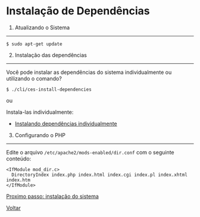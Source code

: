 Instalação de Dependências
==========================

1. Atualizando o Sistema
------------------------

```
$ sudo apt-get update
```


2. Instalação das dependências
------------------------------

Você pode instalar as dependências do sistema individualmente ou utilizando o comando?
```
$ ./cli/ces-install-dependencies
```

ou

Instala-las individualmente:
  - [Instalando dependências individualmente](dependencies-list.md)


3. Configurando o PHP
---------------------

Edite o arquivo `/etc/apache2/mods-enabled/dir.conf` com o seguinte conteúdo:

```
<IfModule mod_dir.c>
  DirectoryIndex index.php index.html index.cgi index.pl index.xhtml index.htm
</IfModule>
```


[Proximo passo: instalação do sistema](system.md)

[Voltar](../getting-started.md)

